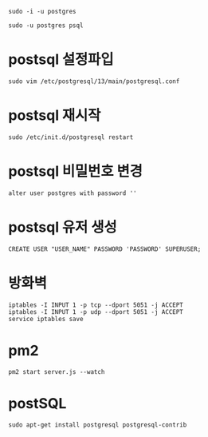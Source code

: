     sudo -i -u postgres

    sudo -u postgres psql
# postsql 설정파입
    sudo vim /etc/postgresql/13/main/postgresql.conf
# postsql 재시작
    sudo /etc/init.d/postgresql restart
# postsql 비밀번호 변경
    alter user postgres with password ''
# postsql 유저 생성
    CREATE USER "USER_NAME" PASSWORD 'PASSWORD' SUPERUSER;
# 방화벽
    iptables -I INPUT 1 -p tcp --dport 5051 -j ACCEPT
    iptables -I INPUT 1 -p udp --dport 5051 -j ACCEPT
    service iptables save
# pm2
    pm2 start server.js --watch

# postSQL
    sudo apt-get install postgresql postgresql-contrib